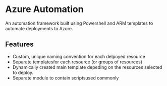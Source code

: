 # Azure Automation
An automation framework built using Powershell and ARM templates to automate deployments to Azure.

## Features
- Custom, unique naming convention for each delpoyed resource
- Separate templatesfor each resource (or groups of resources)
- Dynamically created main template depeding on the resources selected to deploy.
- Separate module to contain scriptsused commonly
